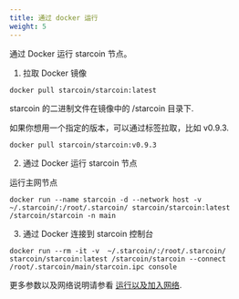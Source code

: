 ```yaml
---
title: 通过 docker 运行
weight: 5
---
```


通过 Docker 运行 starcoin 节点。

<!--more-->

1. 拉取 Docker 镜像

```shell
docker pull starcoin/starcoin:latest
```

starcoin 的二进制文件在镜像中的 /starcoin 目录下.

如果你想用一个指定的版本，可以通过标签拉取，比如 v0.9.3.

```shell
docker pull starcoin/starcoin:v0.9.3
```

2. 通过 Docker 运行 starcoin 节点

运行主网节点

```shell
docker run --name starcoin -d --network host -v ~/.starcoin/:/root/.starcoin/ starcoin/starcoin:latest /starcoin/starcoin -n main
``` 

3. 通过 Docker 连接到 starcoin 控制台

```shell
docker run --rm -it -v  ~/.starcoin/:/root/.starcoin/ starcoin/starcoin:latest /starcoin/starcoin --connect /root/.starcoin/main/starcoin.ipc console
```

更多参数以及网络说明请参看 [运行以及加入网络](./runnetwork).
